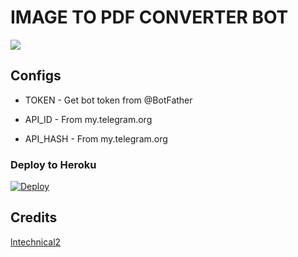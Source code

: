 # IMAGE TO PDF CONVERTER BOT

<p align="left"><img src="https://telegra.ph/file/4d5ddb9fc277ec9543fb3.jpg"></p>

## Configs

* TOKEN  - Get bot token from @BotFather

* API_ID     - From my.telegram.org 

* API_HASH    - From my.telegram.org


### Deploy to Heroku
[![Deploy](https://www.herokucdn.com/deploy/button.svg)](https://heroku.com/deploy?template=https://github.com/Madushankabro/ImageToPDF-Bot)



## Credits
<a href="https://github.com/lntechnical2/Imagetopdf">
   <p> lntechnical2 </p>
  </a>


